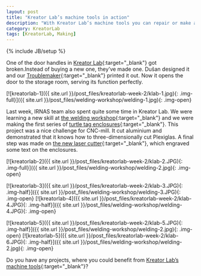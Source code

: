 ```yaml
---
layout: post
title: "Kreator Lab’s machine tools in action"
description: "With Kreator Lab’s machine tools you can repair or make almost anything."
category: KreatorLab
tags: [KreatorLab, Making]
---
```

{% include JB/setup %}


One of the door handles in [Kreator Lab](http://www.kreatorlab.si/){:target="_blank"} got broken.Instead of buying a new one, they’ve made one. Dušan designed it  and our [Troublemaker](http://irnas.eu/services.html){:target="_blank"} printed it out. Now it opens the door to the storage room, serving its function perfectly.

[![kreatorlab-1]({{ site.url }}/post_files/kreatorlab-week-2/klab-1.jpg){: .img-full}]({{ site.url }}/post_files/welding-workshop/welding-1.jpg){: .img-open}

Last week, IRNAS team also spent quite some time in Kreator Lab. We were learning a new skill at [the welding workshop](http://irnas.eu/other%20projects/2016/01/15/welding-workshop/){:target="_blank"} and we were making the first series of [turtle tag enclosures](http://irnas.eu/other%20projects/2016/01/14/turtle-tag-enclosure/){:target="_blank"}. This project was a nice challenge for CNC-mill. It cut aluminium and demonstrated that it knows how to three-dimensionally cut Plexiglas. A final step was made on [the new laser cutter](http://irnas.eu/irnas/2016/01/01/new-machine-in-the-house/){:target="_blank"}, which engraved some text on the enclosures.

[![kreatorlab-2]({{ site.url }}/post_files/kreatorlab-week-2/klab-2.JPG){: .img-full}]({{ site.url }}/post_files/welding-workshop/welding-2.jpg){: .img-open}

[![kreatorlab-3]({{ site.url }}/post_files/kreatorlab-week-2/klab-3.JPG){: .img-half}]({{ site.url }}/post_files/welding-workshop/welding-3.JPG){: .img-open}
[![kreatorlab-4]({{ site.url }}/post_files/kreatorlab-week-2/klab-4.JPG){: .img-half}]({{ site.url }}/post_files/welding-workshop/welding-4.JPG){: .img-open}

[![kreatorlab-5]({{ site.url }}/post_files/kreatorlab-week-2/klab-5.JPG){: .img-half}]({{ site.url }}/post_files/welding-workshop/welding-2.jpg){: .img-open}
[![kreatorlab-5]({{ site.url }}/post_files/kreatorlab-week-2/klab-6.JPG){: .img-half}]({{ site.url }}/post_files/welding-workshop/welding-2.jpg){: .img-open}

Do you have any projects, where you could benefit from [Kreator Lab’s machine tools](http://www.kreatorlab.si/oprema/){:target="_blank"}?
